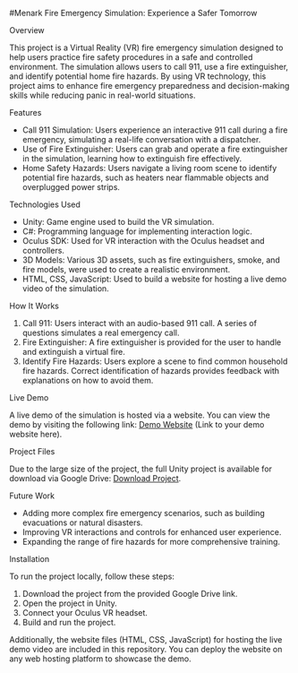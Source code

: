 #Menark Fire Emergency Simulation: Experience a Safer Tomorrow

Overview

This project is a Virtual Reality (VR) fire emergency simulation designed to help users practice fire safety procedures in a safe and controlled environment. The simulation allows users to call 911, use a fire extinguisher, and identify potential home fire hazards. By using VR technology, this project aims to enhance fire emergency preparedness and decision-making skills while reducing panic in real-world situations.

Features

- Call 911 Simulation: Users experience an interactive 911 call during a fire emergency, simulating a real-life conversation with a dispatcher.
- Use of Fire Extinguisher: Users can grab and operate a fire extinguisher in the simulation, learning how to extinguish fire effectively.
- Home Safety Hazards: Users navigate a living room scene to identify potential fire hazards, such as heaters near flammable objects and overplugged power strips.

Technologies Used

- Unity: Game engine used to build the VR simulation.
- C#: Programming language for implementing interaction logic.
- Oculus SDK: Used for VR interaction with the Oculus headset and controllers.
- 3D Models: Various 3D assets, such as fire extinguishers, smoke, and fire models, were used to create a realistic environment.
- HTML, CSS, JavaScript: Used to build a website for hosting a live demo video of the simulation.

How It Works

1. Call 911: Users interact with an audio-based 911 call. A series of questions simulates a real emergency call.
2. Fire Extinguisher: A fire extinguisher is provided for the user to handle and extinguish a virtual fire.
3. Identify Fire Hazards: Users explore a scene to find common household fire hazards. Correct identification of hazards provides feedback with explanations on how to avoid them.

Live Demo

A live demo of the simulation is hosted via a website. You can view the demo by visiting the following link: [Demo Website](#) (Link to your demo website here).

Project Files

Due to the large size of the project, the full Unity project is available for download via Google Drive: [Download Project](https://drive.google.com/drive/folders/1V25KRe2UlW5Q42aOuchfLWAV3LVGbrIW?usp=drive_link).

Future Work

- Adding more complex fire emergency scenarios, such as building evacuations or natural disasters.
- Improving VR interactions and controls for enhanced user experience.
- Expanding the range of fire hazards for more comprehensive training.

Installation

To run the project locally, follow these steps:

1. Download the project from the provided Google Drive link.
2. Open the project in Unity.
3. Connect your Oculus VR headset.
4. Build and run the project.

Additionally, the website files (HTML, CSS, JavaScript) for hosting the live demo video are included in this repository. You can deploy the website on any web hosting platform to showcase the demo.




